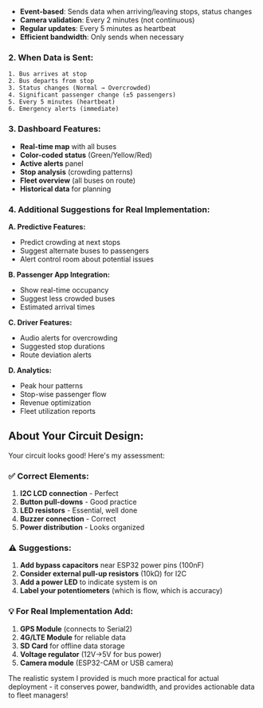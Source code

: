 

- **Event-based**: Sends data when arriving/leaving stops, status changes
- **Camera validation**: Every 2 minutes (not continuous)
- **Regular updates**: Every 5 minutes as heartbeat
- **Efficient bandwidth**: Only sends when necessary

### 2. **When Data is Sent:**

```
1. Bus arrives at stop
2. Bus departs from stop  
3. Status changes (Normal → Overcrowded)
4. Significant passenger change (±5 passengers)
5. Every 5 minutes (heartbeat)
6. Emergency alerts (immediate)
```

### 3. **Dashboard Features:**

- **Real-time map** with all buses
- **Color-coded status** (Green/Yellow/Red)
- **Active alerts** panel
- **Stop analysis** (crowding patterns)
- **Fleet overview** (all buses on route)
- **Historical data** for planning

### 4. **Additional Suggestions for Real Implementation:**

**A. Predictive Features:**

- Predict crowding at next stops
- Suggest alternate buses to passengers
- Alert control room about potential issues

**B. Passenger App Integration:**

- Show real-time occupancy
- Suggest less crowded buses
- Estimated arrival times

**C. Driver Features:**

- Audio alerts for overcrowding
- Suggested stop durations
- Route deviation alerts

**D. Analytics:**

- Peak hour patterns
- Stop-wise passenger flow
- Revenue optimization
- Fleet utilization reports

## About Your Circuit Design:

Your circuit looks good! Here's my assessment:

### ✅ **Correct Elements:**

1. **I2C LCD connection** - Perfect
2. **Button pull-downs** - Good practice
3. **LED resistors** - Essential, well done
4. **Buzzer connection** - Correct
5. **Power distribution** - Looks organized

### ⚠️ **Suggestions:**

1. **Add bypass capacitors** near ESP32 power pins (100nF)
2. **Consider external pull-up resistors** (10kΩ) for I2C
3. **Add a power LED** to indicate system is on
4. **Label your potentiometers** (which is flow, which is accuracy)

### 💡 **For Real Implementation Add:**

1. **GPS Module** (connects to Serial2)
2. **4G/LTE Module** for reliable data
3. **SD Card** for offline data storage
4. **Voltage regulator** (12V→5V for bus power)
5. **Camera module** (ESP32-CAM or USB camera)

The realistic system I provided is much more practical for actual deployment - it conserves power, bandwidth, and provides actionable data to fleet managers!